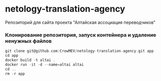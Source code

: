 # netology-translation-agency

Репозиторий для сайта проекта "Алтайская ассоциация переводчиков"

### Клонирование репозитория, запуск контейнера и удаление ненужных файлов

```c
git clone git@github.com:CrowMEV/netology-translation-agency.git app
cd app
docker build -t altai .
docker run -it -d --name=altai altai
cd ..
rm -r app
```
